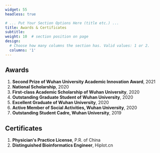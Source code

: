 ```yaml
---
widget: 55
headless: true

# ... Put Your Section Options Here (title etc.) ...
title: Awards & Certificates
subtitle:
weight: 10  # section position on page
design:
  # Choose how many columns the section has. Valid values: 1 or 2.
  columns: '1'
---
```

## Awards
1. **Second Prize of Wuhan University Academic Innovation Award**, 2021
2. **National Scholarship**, 2020
3. **First-class Academic Scholarship of Wuhan University**, 2020
4. **Outstanding Graduate Student of Wuhan University**, 2020
5. **Excellent Graduate of Wuhan University**, 2020
6. **Active Member of Social Activities, Wuhan University**, 2020
7. **Outstanding Student Cadre, Wuhan University**, 2019

## Certificates
1. **Physician's Practice License**, P.R. of China
2. **Distinguished Bioinformatics Engineer**, Hiplot.cn
